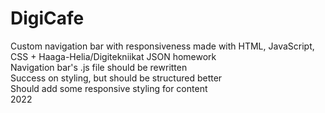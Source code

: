 # DigiCafe
Custom navigation bar with responsiveness made with HTML, JavaScript, CSS + Haaga-Helia/Digitekniikat JSON homework <br />
Navigation bar's .js file should be rewritten <br />
Success on styling, but should be structured better <br />
Should add some responsive styling for content <br />
2022
